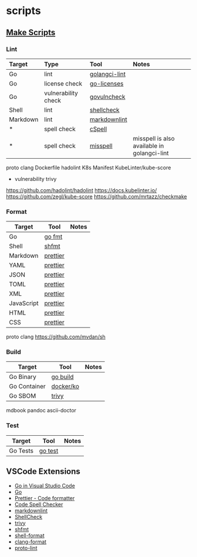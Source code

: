 # scripts

## [Make Scripts](_Makefile)

### Lint

| Target   | Type                | Tool                                        | Notes                                       |
| :------- | :------------------ | :------------------------------------------ | :------------------------------------------ |
| Go       | lint                | [golangci-lint](_Makefile/golangci-lint.mk) |                                             |
| Go       | license check       | [go-licenses](_Makefile/go-licenses.mk)     |                                             |
| Go       | vulnerability check | [govulncheck](_Makefile/govulncheck.mk)     |                                             |
| Shell    | lint                | [shellcheck](_Makefile/shellcheck.mk)       |                                             |
| Markdown | lint                | [markdownlint](_Makefile/markdownlint.mk)   |                                             |
| \*       | spell check         | [cSpell](_Makefile/cspell.mk)               |                                             |
| \*       | spell check         | [misspell](_Makefile/misspell.mk)           | misspell is also available in golangci-lint |

proto clang
Dockerfile hadolint
K8s Manifest KubeLinter/kube-score

- vulnerability trivy

https://github.com/hadolint/hadolint
https://docs.kubelinter.io/
https://github.com/zegl/kube-score
https://github.com/mrtazz/checkmake

### Format

| Target     | Tool                              | Notes |
| ---------- | --------------------------------- | ----- |
| Go         | [go fmt](_Makefile/go.mk)         |       |
| Shell      | [shfmt](_Makefile/shfmt.mk)       |       |
| Markdown   | [prettier](_Makefile/prettier.mk) |       |
| YAML       | [prettier](_Makefile/prettier.mk) |       |
| JSON       | [prettier](_Makefile/prettier.mk) |       |
| TOML       | [prettier](_Makefile/prettier.mk) |       |
| XML        | [prettier](_Makefile/prettier.mk) |       |
| JavaScript | [prettier](_Makefile/prettier.mk) |       |
| HTML       | [prettier](_Makefile/prettier.mk) |       |
| CSS        | [prettier](_Makefile/prettier.mk) |       |

proto clang
https://github.com/mvdan/sh

### Build

| Target       | Tool                                   | Notes |
| ------------ | -------------------------------------- | ----- |
| Go Binary    | [go build](_Makefile/go-build.mk)      |       |
| Go Container | [docker/ko](_Makefile/go-container.mk) |       |
| Go SBOM      | [trivy](_Makefile/sbom.mk)             |       |

mdbook
pandoc
ascii-doctor

### Test

| Target   | Tool                            | Notes |
| -------- | ------------------------------- | ----- |
| Go Tests | [go test](_Makefile/go-test.mk) |       |

## VSCode Extensions

- [Go in Visual Studio Code](https://code.visualstudio.com/docs/languages/go)
- [Go](https://marketplace.visualstudio.com/items?itemName=golang.go)
- [Prettier - Code formatter](https://marketplace.visualstudio.com/items?itemName=esbenp.prettier-vscode)
- [Code Spell Checker](https://marketplace.visualstudio.com/items?itemName=streetsidesoftware.code-spell-checker)
- [markdownlint](https://marketplace.visualstudio.com/items?itemName=DavidAnson.vscode-markdownlint)
- [ShellCheck](https://marketplace.visualstudio.com/items?itemName=timonwong.shellcheck)
- [trivy](https://marketplace.visualstudio.com/items?itemName=AquaSecurityOfficial.trivy-official)
- [shfmt](https://marketplace.visualstudio.com/items?itemName=mkhl.shfmt)
- [shell-format](https://marketplace.visualstudio.com/items?itemName=foxundermoon.shell-format)
- [clang-format](https://marketplace.visualstudio.com/items?itemName=xaver.clang-format)
- [proto-lint](https://marketplace.visualstudio.com/items?itemName=Plex.vscode-protolint)
